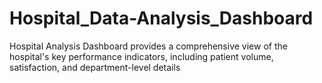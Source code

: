 # Hospital_Data-Analysis_Dashboard
Hospital Analysis Dashboard provides a comprehensive view of the hospital's key performance indicators, including patient volume, satisfaction, and department-level details
